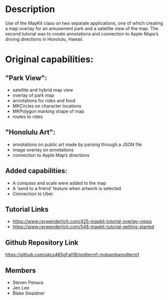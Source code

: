 # Description

Use of the MapKit class on two separate applications, one of which creating a map overlay for an amusement park and a satellite view of the map. The second tutorial was to create annotations and connection to Apple Maps’s driving directions in Honolulu, Hawaii.

# Original capabilities: 

## "Park View":

- satellite and hybrid map view
- overlay of park map
- annotations for rides and food
- MKCircles on character locations
- MKPolygon marking shape of map
- routes to rides

## "Honolulu Art":

- annotations on public art made by parsing through a JSON file
- image overlay on annotations
- connection to Apple Map’s directions


## Added capabilities: 

- A compass and scale were added to the map
- A ‘send to a friend’ feature when artwork is selected
- Connection to Uber

## Tutorial Links

- https://www.raywenderlich.com/425-mapkit-tutorial-overlay-views
- https://www.raywenderlich.com/548-mapkit-tutorial-getting-started

## Github Repository Link

https://github.com/ukcs485gFall18/midterm1-mobambamidterm1

## Members

- Steven Penava
- Jen Lee
- Blake Swaidner
